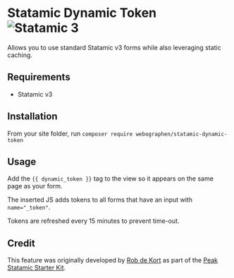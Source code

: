 # Statamic Dynamic Token ![Statamic 3](https://img.shields.io/badge/statamic-3-blue.svg?style=flat-square)

Allows you to use standard Statamic v3 forms while also leveraging static caching.

## Requirements

- Statamic v3

## Installation

From your site folder, run `composer require webographen/statamic-dynamic-token`

## Usage

Add the `{{ dynamic_token }}` tag to the view so it appears on the same page as your form.

The inserted JS adds tokens to all forms that have an input with `name="_token"`.

Tokens are refreshed every 15 minutes to prevent time-out.

## Credit

This feature was originally developed by [Rob de Kort](https://github.com/robdekort)
as part of the [Peak Statamic Starter Kit](https://github.com/studio1902/statamic-peak).